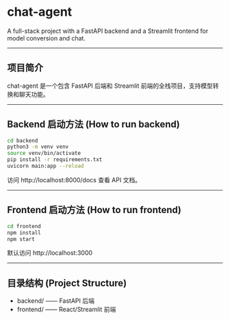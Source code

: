 # chat-agent

A full-stack project with a FastAPI backend and a Streamlit frontend for model conversion and chat.

---

## 项目简介
chat-agent 是一个包含 FastAPI 后端和 Streamlit 前端的全栈项目，支持模型转换和聊天功能。

---

## Backend 启动方法 (How to run backend)

```bash
cd backend
python3 -m venv venv
source venv/bin/activate
pip install -r requirements.txt
uvicorn main:app --reload
```

访问 http://localhost:8000/docs 查看 API 文档。

---

## Frontend 启动方法 (How to run frontend)

```bash
cd frontend
npm install
npm start
```

默认访问 http://localhost:3000

---

## 目录结构 (Project Structure)

- backend/  —— FastAPI 后端
- frontend/ —— React/Streamlit 前端 
